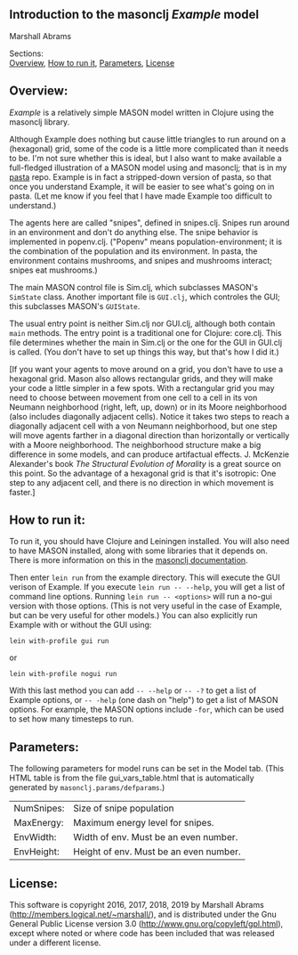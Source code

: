 ## Introduction to the masonclj *Example* model
Marshall Abrams

Sections:<br/>
<a href="#overview">Overview</a>,
<a href="#run">How to run it</a>,
<a href="#parameters">Parameters</a>,
<a href="#license">License</a>

<a name="overview"></a><h2>Overview:</h2>

<em>Example</em> is a relatively simple MASON model written in Clojure
using the masonclj library.  

Although Example does nothing but cause little triangles to run around
on a (hexagonal) grid, some of the code is a little more complicated
than it needs to be.  I'm not sure whether this is ideal, but I also
want to make available a full-fledged illustration of a MASON model using and
masonclj; that is in my [pasta](https://github.com/mars0i/pasta) repo.
Example is in fact a stripped-down version of pasta, so that once you
understand Example, it will be easier to see what's going on in pasta.
(Let me know if you feel that I have made Example too difficult to
understand.)

The agents here are called "snipes", defined in
snipes.clj. Snipes run around in an environment and don't do anything
else.  The snipe behavior is implemented in popenv.clj.  ("Popenv"
means population-environment; it is the combination of the population
and its environment. In pasta, the environment contains mushrooms, and
snipes and mushrooms interact; snipes eat mushrooms.)

The main MASON control file is Sim.clj, which subclasses MASON's
`SimState` class.  Another important file is `GUI.clj`, which
controles the GUI; this subclasses MASON's `GUIState`.

The usual entry point is neither Sim.clj nor GUI.clj, although both
contain `main` methods.  The entry point is a traditional one for
Clojure: core.clj.  This file determines whether the main in Sim.clj or
the one for the GUI in GUI.clj is called.  (You don't have to set up
things this way, but that's how I did it.)

[If you want your agents to move around on a grid, you don't have to use
a hexagonal grid. Mason also allows rectangular grids, and they will
make your code a little simpler in a few spots.  With a rectangular grid
you may need to choose between movement from one cell to a cell in its
von Neumann neighborhood (right, left, up, down) or in its Moore
neighborhood (also includes diagonally adjacent cells).  Notice it takes
two steps to reach a diagonally adjacent cell with a von Neumann
neighborhood, but one step will move agents farther in a diagonal
direction than horizontally or vertically with a Moore neighborhood.
The neighborhood structure make a big difference in some models, and can
produce artifactual effects. J. McKenzie Alexander's book *The
Structural Evolution of Morality* is a great source on this point.  So the
advantage of a hexagonal grid is that it's isotropic: One step to any
adjacent cell, and there is no direction in which movement is faster.]


<a name="run"></a><h2>How to run it:</h2>

To run it, you should have Clojure and Leiningen installed.  You will
also need to have MASON installed, along with some libraries that it
depends on.  There is more information on this in the [masonclj
documentation](https://github.com/mars0i/masonclj/tree/master/doc/masonclj).

Then enter `lein run` from the example directory.  This will execute the
GUI verison of Example.  If you execute `lein run -- --help`, you will
get a list of command line options.  Running `lein run -- <options>`
will run a no-gui version with those options.  (This is not very useful
in the case of Example, but can be very useful for other models.)
You can also explicitly run Example with or without the GUI using:
```
lein with-profile gui run
```
or
```
lein with-profile nogui run
```
With this last method you can add `-- --help` or `-- -?` to get
a list of Example options, or `-- -help` (one dash on "help") to
get a list of MASON options.  For example, the MASON options include
`-for`, which can be used to set how many timesteps to run.

<a name="parameters"></a><h2>Parameters:</h2>

The following parameters for model runs can be set in the Model tab.
(This HTML table is from the file gui_vars_table.html that is
automatically generated by `masonclj.params/defparams`.)

<table style="width:100%"><tr><td valign=top>NumSnipes:</td> <td>Size of snipe population</td></tr>
<tr><td valign=top>MaxEnergy:</td> <td>Maximum energy level for snipes.</td></tr>
<tr><td valign=top>EnvWidth:</td> <td>Width of env.  Must be an even number.</td></tr>
<tr><td valign=top>EnvHeight:</td> <td>Height of env. Must be an even number.</td></tr>
</table>

<a name="license"></a><h2>License:</h2>

This software is copyright 2016, 2017, 2018, 2019 by Marshall Abrams
(http://members.logical.net/~marshall/), and is distributed under the
Gnu General Public License version 3.0
(http://www.gnu.org/copyleft/gpl.html), except where noted or where
code has been included that was released under a different license.

</body>
</html>
